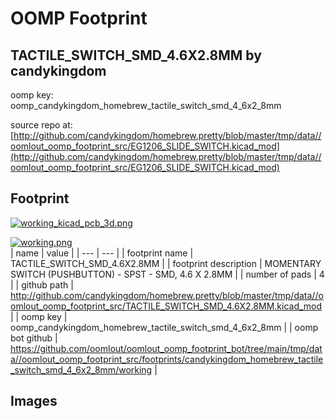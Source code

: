# OOMP Footprint  
## TACTILE_SWITCH_SMD_4.6X2.8MM  by candykingdom  
  
oomp key: oomp_candykingdom_homebrew_tactile_switch_smd_4_6x2_8mm  
  
source repo at: [http://github.com/candykingdom/homebrew.pretty/blob/master/tmp/data//oomlout_oomp_footprint_src/‎EG1206‎_SLIDE_SWITCH.kicad_mod](http://github.com/candykingdom/homebrew.pretty/blob/master/tmp/data//oomlout_oomp_footprint_src/‎EG1206‎_SLIDE_SWITCH.kicad_mod)  
## Footprint  
  
[![working_kicad_pcb_3d.png](working_kicad_pcb_3d_600.png)](working_kicad_pcb_3d.png)  
  
[![working.png](working_600.png)](working.png)  
| name | value | 
| --- | --- | 
| footprint name | TACTILE_SWITCH_SMD_4.6X2.8MM | 
| footprint description | MOMENTARY SWITCH (PUSHBUTTON) - SPST - SMD, 4.6 X 2.8MM | 
| number of pads | 4 | 
| github path | http://github.com/candykingdom/homebrew.pretty/blob/master/tmp/data//oomlout_oomp_footprint_src/TACTILE_SWITCH_SMD_4.6X2.8MM.kicad_mod | 
| oomp key | oomp_candykingdom_homebrew_tactile_switch_smd_4_6x2_8mm | 
| oomp bot github | https://github.com/oomlout/oomlout_oomp_footprint_bot/tree/main/tmp/data//oomlout_oomp_footprint_src/footprints/candykingdom_homebrew_tactile_switch_smd_4_6x2_8mm/working | 
## Images  
